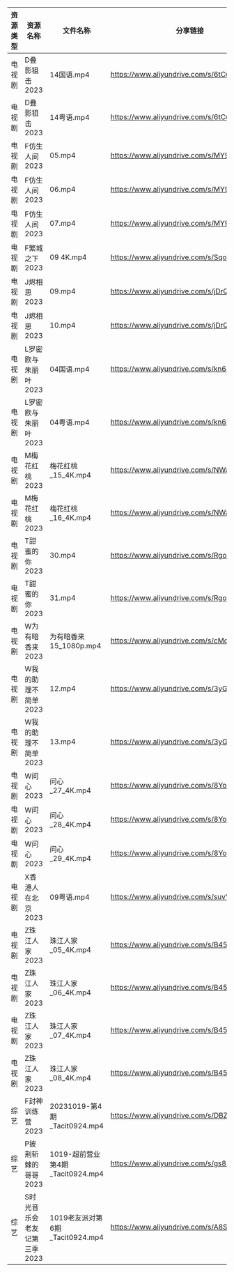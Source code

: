 | 资源类型 | 资源名称             | 文件名称                       | 分享链接                                      | 更新时间       |
| ---- | ---------------- | -------------------------- | ----------------------------------------- | ---------- |
| 电视剧  | D叠影狙击2023        | 14国语.mp4                   | https://www.aliyundrive.com/s/6tCuAvk5avV | 2023-10-20 |
| 电视剧  | D叠影狙击2023        | 14粤语.mp4                   | https://www.aliyundrive.com/s/6tCuAvk5avV | 2023-10-20 |
| 电视剧  | F仿生人间2023        | 05.mp4                     | https://www.aliyundrive.com/s/MY9CWFkModG | 2023-10-20 |
| 电视剧  | F仿生人间2023        | 06.mp4                     | https://www.aliyundrive.com/s/MY9CWFkModG | 2023-10-20 |
| 电视剧  | F仿生人间2023        | 07.mp4                     | https://www.aliyundrive.com/s/MY9CWFkModG | 2023-10-20 |
| 电视剧  | F繁城之下2023        | 09 4K.mp4                  | https://www.aliyundrive.com/s/SqoWw1rhNSJ | 2023-10-20 |
| 电视剧  | J烬相思2023         | 09.mp4                     | https://www.aliyundrive.com/s/jDrQAJWa7z4 | 2023-10-20 |
| 电视剧  | J烬相思2023         | 10.mp4                     | https://www.aliyundrive.com/s/jDrQAJWa7z4 | 2023-10-20 |
| 电视剧  | L罗密欧与朱丽叶2023     | 04国语.mp4                   | https://www.aliyundrive.com/s/kn6cToaQ17A | 2023-10-20 |
| 电视剧  | L罗密欧与朱丽叶2023     | 04粤语.mp4                   | https://www.aliyundrive.com/s/kn6cToaQ17A | 2023-10-20 |
| 电视剧  | M梅花红桃2023        | 梅花红桃_15_4K.mp4             | https://www.aliyundrive.com/s/NWaYMyQrUyF | 2023-10-20 |
| 电视剧  | M梅花红桃2023        | 梅花红桃_16_4K.mp4             | https://www.aliyundrive.com/s/NWaYMyQrUyF | 2023-10-20 |
| 电视剧  | T甜蜜的你2023        | 30.mp4                     | https://www.aliyundrive.com/s/RgouZAbXoar | 2023-10-20 |
| 电视剧  | T甜蜜的你2023        | 31.mp4                     | https://www.aliyundrive.com/s/RgouZAbXoar | 2023-10-20 |
| 电视剧  | W为有暗香来2023       | 为有暗香来 15_1080p.mp4         | https://www.aliyundrive.com/s/cMd3cbZGjEJ | 2023-10-20 |
| 电视剧  | W我的助理不简单2023     | 12.mp4                     | https://www.aliyundrive.com/s/3yG7nVqfV6i | 2023-10-20 |
| 电视剧  | W我的助理不简单2023     | 13.mp4                     | https://www.aliyundrive.com/s/3yG7nVqfV6i | 2023-10-20 |
| 电视剧  | W问心2023          | 问心_27_4K.mp4               | https://www.aliyundrive.com/s/8YozrD7jiUS | 2023-10-20 |
| 电视剧  | W问心2023          | 问心_28_4K.mp4               | https://www.aliyundrive.com/s/8YozrD7jiUS | 2023-10-20 |
| 电视剧  | W问心2023          | 问心_29_4K.mp4               | https://www.aliyundrive.com/s/8YozrD7jiUS | 2023-10-20 |
| 电视剧  | X香港人在北京2023      | 09粤语.mp4                   | https://www.aliyundrive.com/s/suvVXjuNbPu | 2023-10-20 |
| 电视剧  | Z珠江人家2023        | 珠江人家_05_4K.mp4             | https://www.aliyundrive.com/s/B45dwmfUKGQ | 2023-10-20 |
| 电视剧  | Z珠江人家2023        | 珠江人家_06_4K.mp4             | https://www.aliyundrive.com/s/B45dwmfUKGQ | 2023-10-20 |
| 电视剧  | Z珠江人家2023        | 珠江人家_07_4K.mp4             | https://www.aliyundrive.com/s/B45dwmfUKGQ | 2023-10-20 |
| 电视剧  | Z珠江人家2023        | 珠江人家_08_4K.mp4             | https://www.aliyundrive.com/s/B45dwmfUKGQ | 2023-10-20 |
| 综艺   | F封神训练营2023       | 20231019-第4期_Tacit0924.mp4 | https://www.aliyundrive.com/s/DBZFztwcixk | 2023-10-20 |
| 综艺   | P披荆斩棘的哥哥2023     | 1019-超前营业第4期_Tacit0924.mp4 | https://www.aliyundrive.com/s/gs8uMNUWtqr | 2023-10-20 |
| 综艺   | S时光音乐会老友记第三季2023 | 1019老友派对第6期_Tacit0924.mp4  | https://www.aliyundrive.com/s/A8SsNUgtosB | 2023-10-20 |
